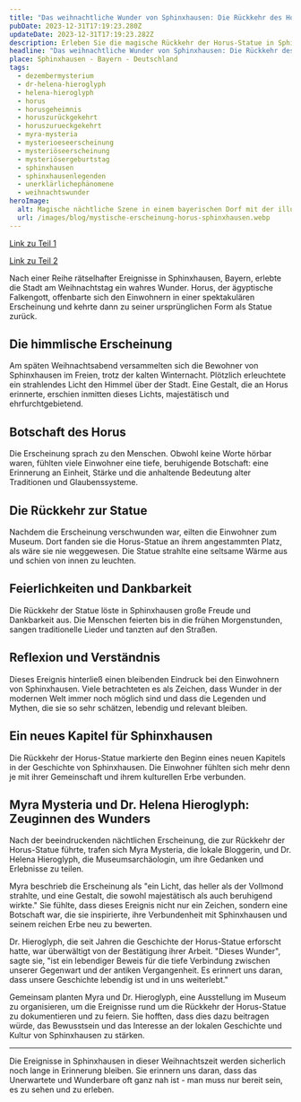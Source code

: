 ```yaml
---
title: "Das weihnachtliche Wunder von Sphinxhausen: Die Rückkehr des Horus"
pubDate: 2023-12-31T17:19:23.280Z
updateDate: 2023-12-31T17:19:23.282Z
description: Erleben Sie die magische Rückkehr der Horus-Statue in Sphinxhausen nach einer spektakulären Erscheinung am Weihnachtstag.
headline: "Das weihnachtliche Wunder von Sphinxhausen: Die Rückkehr des Horus"
place: Sphinxhausen - Bayern - Deutschland
tags:
  - dezembermysterium
  - dr-helena-hieroglyph
  - helena-hieroglyph
  - horus
  - horusgeheimnis
  - horuszurückgekehrt
  - horuszurueckgekehrt
  - myra-mysteria
  - mysterioeseerscheinung
  - mysteriöseerscheinung
  - mysteriösergeburtstag
  - sphinxhausen
  - sphinxhausenlegenden
  - unerklärlichephänomene
  - weihnachtswunder
heroImage:
  alt: Magische nächtliche Szene in einem bayerischen Dorf mit der illuminierten Horus-Statue im Zentrum des Platzes, umgeben von staunenden Dorfbewohnern, vor dem Hintergrund traditioneller bayerischer Architektur unter einem Sternenhimmel.
  url: /images/blog/mystische-erscheinung-horus-sphinxhausen.webp
---
```


[Link zu Teil 1](./der-fall-der-verschwundenen-horus-statue-in-sphinxhausen.md)

[Link zu Teil 2](./der-fall-der-verschwundenen-horus-statue-in-sphinxhausen-teil-2.md)

Nach einer Reihe rätselhafter Ereignisse in Sphinxhausen, Bayern, erlebte die Stadt am Weihnachtstag ein wahres Wunder. Horus, der ägyptische Falkengott, offenbarte sich den Einwohnern in einer spektakulären Erscheinung und kehrte dann zu seiner ursprünglichen Form als Statue zurück.

## Die himmlische Erscheinung

Am späten Weihnachtsabend versammelten sich die Bewohner von Sphinxhausen im Freien, trotz der kalten Winternacht. Plötzlich erleuchtete ein strahlendes Licht den Himmel über der Stadt. Eine Gestalt, die an Horus erinnerte, erschien inmitten dieses Lichts, majestätisch und ehrfurchtgebietend.

## Botschaft des Horus

Die Erscheinung sprach zu den Menschen. Obwohl keine Worte hörbar waren, fühlten viele Einwohner eine tiefe, beruhigende Botschaft: eine Erinnerung an Einheit, Stärke und die anhaltende Bedeutung alter Traditionen und Glaubenssysteme.

## Die Rückkehr zur Statue

Nachdem die Erscheinung verschwunden war, eilten die Einwohner zum Museum. Dort fanden sie die Horus-Statue an ihrem angestammten Platz, als wäre sie nie weggewesen. Die Statue strahlte eine seltsame Wärme aus und schien von innen zu leuchten.

## Feierlichkeiten und Dankbarkeit

Die Rückkehr der Statue löste in Sphinxhausen große Freude und Dankbarkeit aus. Die Menschen feierten bis in die frühen Morgenstunden, sangen traditionelle Lieder und tanzten auf den Straßen.

## Reflexion und Verständnis

Dieses Ereignis hinterließ einen bleibenden Eindruck bei den Einwohnern von Sphinxhausen. Viele betrachteten es als Zeichen, dass Wunder in der modernen Welt immer noch möglich sind und dass die Legenden und Mythen, die sie so sehr schätzen, lebendig und relevant bleiben.

## Ein neues Kapitel für Sphinxhausen

Die Rückkehr der Horus-Statue markierte den Beginn eines neuen Kapitels in der Geschichte von Sphinxhausen. Die Einwohner fühlten sich mehr denn je mit ihrer Gemeinschaft und ihrem kulturellen Erbe verbunden.

## Myra Mysteria und Dr. Helena Hieroglyph: Zeuginnen des Wunders

Nach der beeindruckenden nächtlichen Erscheinung, die zur Rückkehr der Horus-Statue führte, trafen sich Myra Mysteria, die lokale Bloggerin, und Dr. Helena Hieroglyph, die Museumsarchäologin, um ihre Gedanken und Erlebnisse zu teilen.

Myra beschrieb die Erscheinung als "ein Licht, das heller als der Vollmond strahlte, und eine Gestalt, die sowohl majestätisch als auch beruhigend wirkte." Sie fühlte, dass dieses Ereignis nicht nur ein Zeichen, sondern eine Botschaft war, die sie inspirierte, ihre Verbundenheit mit Sphinxhausen und seinem reichen Erbe neu zu bewerten.

Dr. Hieroglyph, die seit Jahren die Geschichte der Horus-Statue erforscht hatte, war überwältigt von der Bestätigung ihrer Arbeit. "Dieses Wunder", sagte sie, "ist ein lebendiger Beweis für die tiefe Verbindung zwischen unserer Gegenwart und der antiken Vergangenheit. Es erinnert uns daran, dass unsere Geschichte lebendig ist und in uns weiterlebt."

Gemeinsam planten Myra und Dr. Hieroglyph, eine Ausstellung im Museum zu organisieren, um die Ereignisse rund um die Rückkehr der Horus-Statue zu dokumentieren und zu feiern. Sie hofften, dass dies dazu beitragen würde, das Bewusstsein und das Interesse an der lokalen Geschichte und Kultur von Sphinxhausen zu stärken.

---

Die Ereignisse in Sphinxhausen in dieser Weihnachtszeit werden sicherlich noch lange in Erinnerung bleiben. Sie erinnern uns daran, dass das Unerwartete und Wunderbare oft ganz nah ist - man muss nur bereit sein, es zu sehen und zu erleben.
